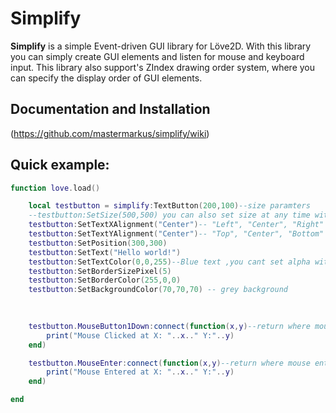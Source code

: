 # Simplify
**Simplify** is a simple Event-driven GUI library for Löve2D. With this library you can simply create GUI elements and listen for mouse and keyboard input. This library also support's ZIndex drawing order system, where you can specify the display order of GUI elements.

## Documentation and Installation
(https://github.com/mastermarkus/simplify/wiki)


## Quick example:

```lua
function love.load()

    local testbutton = simplify:TextButton(200,100)--size paramters
    --testbutton:SetSize(500,500) you can also set size at any time with :SetSize()
    testbutton:SetTextXAlignment("Center")-- "Left", "Center", "Right"
    testbutton:SetTextYAlignment("Center")-- "Top", "Center", "Bottom"
    testbutton:SetPosition(300,300)
    testbutton:SetText("Hello world!")
    testbutton:SetTextColor(0,0,255)--Blue text ,you cant set alpha with this method directly
    testbutton:SetBorderSizePixel(5)
    testbutton:SetBorderColor(255,0,0)
    testbutton:SetBackgroundColor(70,70,70) -- grey background
    

 
    testbutton.MouseButton1Down:connect(function(x,y)--return where mouse clicked on button
        print("Mouse Clicked at X: "..x.." Y:"..y)
    end)

    testbutton.MouseEnter:connect(function(x,y)--return where mouse entered on button
        print("Mouse Entered at X: "..x.." Y:"..y)
    end)

end
```
